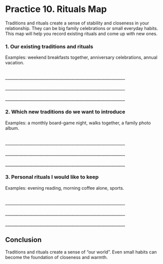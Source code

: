 # Practice 10. Rituals Map

Traditions and rituals create a sense of stability and closeness in your relationship. They
can be big family celebrations or small everyday habits. This map will help you record
existing rituals and come up with new ones.

### 1. Our existing traditions and rituals

Examples: weekend breakfasts together, anniversary celebrations, annual vacation.

<br/>
____________________________________________________________
<br/><br/>
____________________________________________________________
<br/><br/>
____________________________________________________________

### 2. Which new traditions do we want to introduce

Examples: a monthly board-game night, walks together, a family photo album.

<br/>
____________________________________________________________
<br/><br/>
____________________________________________________________
<br/><br/>
____________________________________________________________

### 3. Personal rituals I would like to keep

Examples: evening reading, morning coffee alone, sports.

<br/>
____________________________________________________________
<br/><br/>
____________________________________________________________
<br/><br/>
____________________________________________________________

## Conclusion

Traditions and rituals create a sense of “our world”. Even small habits can become the foundation of closeness and warmth.

